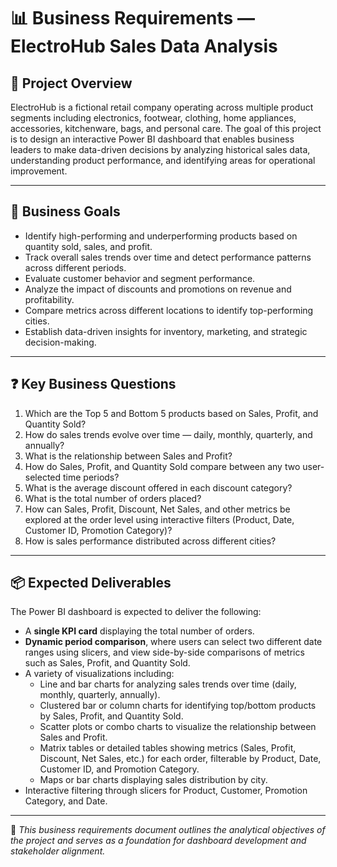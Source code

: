 # 📊 Business Requirements — ElectroHub Sales Data Analysis

## 📘 Project Overview

ElectroHub is a fictional retail company operating across multiple product segments including electronics, footwear, clothing, home appliances, accessories, kitchenware, bags, and personal care. The goal of this project is to design an interactive Power BI dashboard that enables business leaders to make data-driven decisions by analyzing historical sales data, understanding product performance, and identifying areas for operational improvement.

---

## 🎯 Business Goals

- Identify high-performing and underperforming products based on quantity sold, sales, and profit.
- Track overall sales trends over time and detect performance patterns across different periods.
- Evaluate customer behavior and segment performance.
- Analyze the impact of discounts and promotions on revenue and profitability.
- Compare metrics across different locations to identify top-performing cities.
- Establish data-driven insights for inventory, marketing, and strategic decision-making.

---

## ❓ Key Business Questions

1. Which are the Top 5 and Bottom 5 products based on Sales, Profit, and Quantity Sold?
2. How do sales trends evolve over time — daily, monthly, quarterly, and annually?
3. What is the relationship between Sales and Profit?
4. How do Sales, Profit, and Quantity Sold compare between any two user-selected time periods?
5. What is the average discount offered in each discount category?
6. What is the total number of orders placed?
7. How can Sales, Profit, Discount, Net Sales, and other metrics be explored at the order level using interactive filters (Product, Date, Customer ID, Promotion Category)?
8. How is sales performance distributed across different cities?

---

## 📦 Expected Deliverables

The Power BI dashboard is expected to deliver the following:

- A **single KPI card** displaying the total number of orders.
- **Dynamic period comparison**, where users can select two different date ranges using slicers, and view side-by-side comparisons of metrics such as Sales, Profit, and Quantity Sold.
- A variety of visualizations including:
  - Line and bar charts for analyzing sales trends over time (daily, monthly, quarterly, annually).
  - Clustered bar or column charts for identifying top/bottom products by Sales, Profit, and Quantity Sold.
  - Scatter plots or combo charts to visualize the relationship between Sales and Profit.
  - Matrix tables or detailed tables showing metrics (Sales, Profit, Discount, Net Sales, etc.) for each order, filterable by Product, Date, Customer ID, and Promotion Category.
  - Maps or bar charts displaying sales distribution by city.
- Interactive filtering through slicers for Product, Customer, Promotion Category, and Date.

---

📌 *This business requirements document outlines the analytical objectives of the project and serves as a foundation for dashboard development and stakeholder alignment.*
